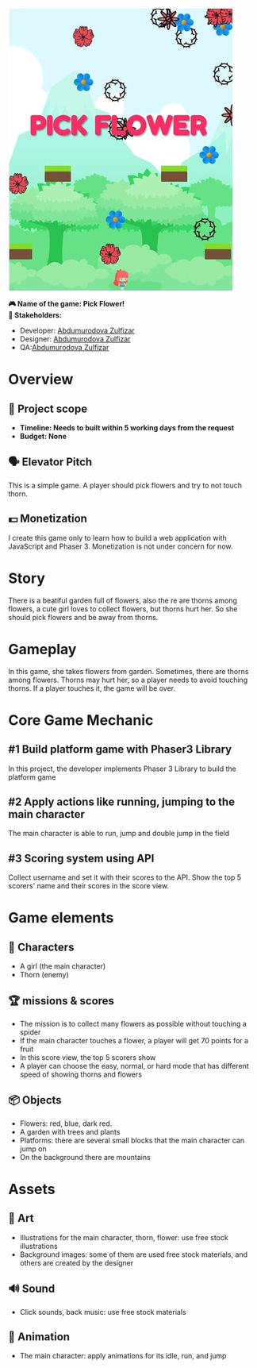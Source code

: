 ![game-image.jpg](./src/assets/images/design.jpg)

**🎮️ Name of the game:  Pick Flower!\
👥 Stakeholders:**

* Developer: [Abdumurodova Zulfizar](https://www.linkedin.com/in/zulfizar-abdumurodova-a61527206/) 
* Designer: [Abdumurodova Zulfizar](https://www.linkedin.com/in/zulfizar-abdumurodova-a61527206/) 
* QA:[Abdumurodova Zulfizar](https://www.linkedin.com/in/zulfizar-abdumurodova-a61527206/) 


# Overview

## 📐 Project scope

* **Timeline: Needs to built within 5 working days from the request**
* **Budget: None**

## 🗣️ Elevator Pitch

This is a simple game. A player should pick flowers and try to not touch thorn.

## 💵 Monetization

I create this game only to learn how to build a web application with JavaScript and Phaser 3. Monetization is not under concern for now.

# Story

There is a beatiful garden full of flowers, also the re are thorns among flowers, a cute girl loves to collect flowers, but thorns hurt her. So she should pick flowers and be away from thorns.

# Gameplay

In this game, she takes flowers from garden. Sometimes, there are thorns among flowers. Thorns may hurt her, so a player needs to avoid touching thorns. If a player touches it, the game will be over.

# Core Game Mechanic

## #1 Build platform game with Phaser3 Library

In this project, the developer implements Phaser 3 Library to build the platform game

## #2 Apply actions like running, jumping to the main character

The main character is able to run, jump and double jump in the field

## #3 Scoring system using API

Collect username and set it with their scores to the API.
Show the top 5 scorers' name and their scores in the score view.

# Game elements

## 👤 Characters

* A girl (the main character)
* Thorn (enemy)

## 🏆️ missions & scores

* The mission is to collect many flowers as possible without touching a spider
* If the main character touches a flower,  a player will get 70 points for a fruit
* In this score view, the top 5 scorers show
* A player can choose the easy, normal, or hard mode that has different speed of showing thorns and flowers

## 📦️ Objects

* Flowers: red, blue, dark red.
* A garden with trees and plants
* Platforms: there are several small blocks that the main character can jump on
* On the background there are mountains
# Assets

## 🎨 Art

* Illustrations for the main character, thorn, flower: use free stock illustrations
* Background images: some of them are used free stock materials, and others are created by the designer 

## 🔊 Sound

* Click sounds, back music:  use free stock materials

## 🏃‍ Animation

* The main character: apply animations for its idle, run, and jump
